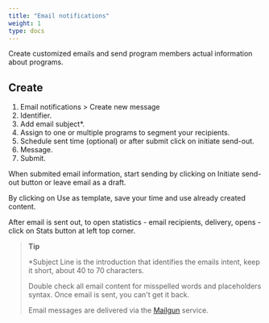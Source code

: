 ```yaml
---
title: "Email notifications"
weight: 1
type: docs
---
```


Create customized emails and send program members actual information about programs.

## Create

1. Email notifications > Create new message
2. Identifier.
3. Add email subject\*.
4. Assign to one or multiple programs to segment your recipients.
5. Schedule sent time (optional) or after submit click on initiate send-out.
6. Message.
7. Submit.

When submited email information, start sending by clicking on Initiate send-out button or leave email as a draft.

By clicking on Use as template, save your time and use already created content.

After email is sent out, to open statistics - email recipients, delivery, opens - click on Stats button at left top corner.

> **Tip**
>
> \*Subject Line is the introduction that identifies the emails intent, keep it short, about 40 to 70 characters.
>
> Double check all email content for misspelled words and placeholders syntax. Once email is sent, you can't get it back.
>
> Email messages are delivered via the [Mailgun](https://www.mailgun.com) service.

